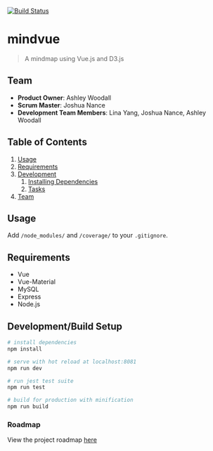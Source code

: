 [![Build Status](https://img.shields.io/travis/breakfastfordinner/MindVue.svg?style=flat-square)](https://travis-ci.org/breakfastfordinner/MindVue)

# mindvue

> A mindmap using Vue.js and D3.js

## Team

  - __Product Owner__: Ashley Woodall
  - __Scrum Master__: Joshua Nance
  - __Development Team Members__: Lina Yang, Joshua Nance, Ashley Woodall


## Table of Contents

1. [Usage](#Usage)
1. [Requirements](#requirements)
1. [Development](#development)
    1. [Installing Dependencies](#installing-dependencies)
    1. [Tasks](#tasks)
1. [Team](#team)

## Usage

Add `/node_modules/` and `/coverage/` to your `.gitignore`.

## Requirements

- Vue
- Vue-Material
- MySQL
- Express
- Node.js

## Development/Build Setup

``` bash
# install dependencies
npm install

# serve with hot reload at localhost:8081
npm run dev

# run jest test suite
npm run test

# build for production with minification
npm run build
```

### Roadmap

View the project roadmap [here](https://github.com/breakfastfordinner/MindVue/issues)

